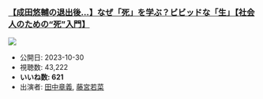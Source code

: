 ### [【成田悠輔の退出後…】なぜ「死」を学ぶ？ビビッドな「生」【社会人のための“死”入門】](https://www.youtube.com/watch?v=5PRlYGqA4xI)
[![](https://img.youtube.com/vi/5PRlYGqA4xI/sddefault.jpg)](https://www.youtube.com/watch?v=5PRlYGqA4xI)
-   公開日: 2023-10-30
-   視聴数: 43,222
-   **いいね数: 621**
-   出演者: [田中章義](/rehacq_fan/people/田中章義 "wikilink"), [藤宮若菜](/rehacq_fan/people/藤宮若菜 "wikilink")
